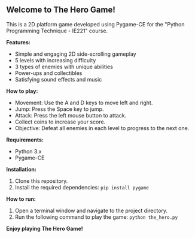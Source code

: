 ## Welcome to The Hero Game!

This is a 2D platform game developed using Pygame-CE for the "Python Programming Technique - IE221" course.


**Features:**

* Simple and engaging 2D side-scrolling gameplay
* 5 levels with increasing difficulty
* 3 types of enemies with unique abilities
* Power-ups and collectibles
* Satisfying sound effects and music

**How to play:**

* Movement: Use the A and D keys to move left and right.
* Jump: Press the Space key to jump.
* Attack: Press the left mouse button to attack.
* Collect coins to increase your score.
* Objective: Defeat all enemies in each level to progress to the next one.

**Requirements:**

* Python 3.x
* Pygame-CE

**Installation:**

1. Clone this repository.
2. Install the required dependencies:
```pip install pygame```

**How to run:**
1. Open a terminal window and navigate to the project directory.
2. Run the following command to play the game:
```python the_hero.py```

**Enjoy playing The Hero Game!**
